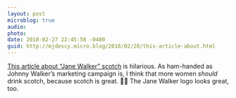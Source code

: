```yaml
---
layout: post
microblog: true
audio: 
photo: 
date: 2018-02-27 22:45:58 -0400
guid: http://mjdescy.micro.blog/2018/02/28/this-article-about.html
---
```

[This article about “Jane Walker” scotch](https://www.washingtonpost.com/news/voraciously/wp/2018/02/26/thanks-to-jane-walker-ladies-can-finally-drink-scotch/?utm_term=.89044419905e) is hilarious. As ham-handed as Johnny Walker’s marketing campaign is, I think that more women _should_ drink scotch, because scotch is great. 🏴🥃 The Jane Walker logo looks great, too.
